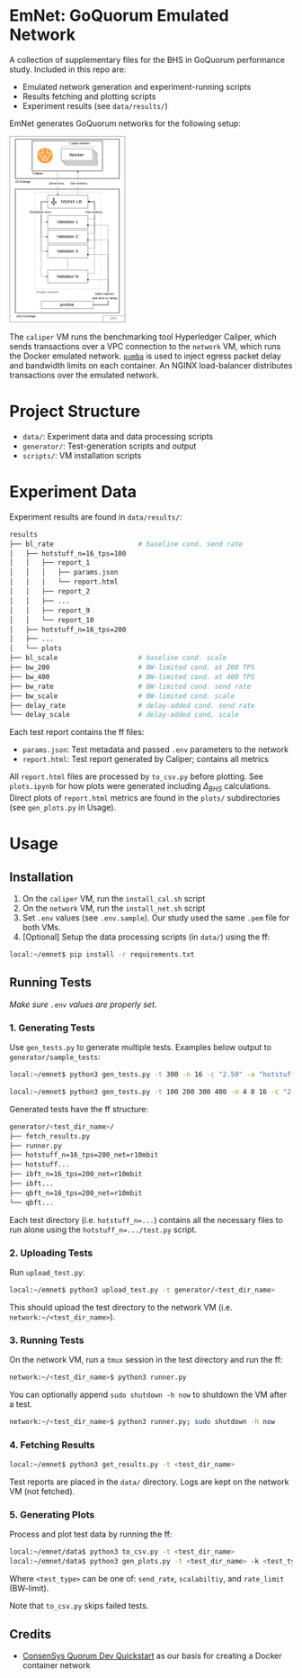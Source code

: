 # EmNet: GoQuorum Emulated Network

A collection of supplementary files for the BHS in GoQuorum performance study. Included in this repo are:

- Emulated network generation and experiment-running scripts
- Results fetching and plotting scripts
- Experiment results (see `data/results/`)

EmNet generates GoQuorum networks for the following setup:

![Experimental setup diagram](experimental_setup.png)

The `caliper` VM runs the benchmarking tool Hyperledger Caliper, which sends transactions over a VPC connection to the `network` VM, which runs the Docker emulated network. [`pumba`](https://github.com/alexei-led/pumba) is used to inject egress packet delay and bandwidth limits on each container. An NGINX load-balancer distributes transactions over the emulated network.

# Project Structure

- `data/`: Experiment data and data processing scripts
- `generator/`: Test-generation scripts and output
- `scripts/`: VM installation scripts

# Experiment Data

Experiment results are found in `data/results/`:

```bash
results
├── bl_rate                     # baseline cond. send rate
│   ├── hotstuff_n=16_tps=100
│   │   ├── report_1
│   │   │   ├── params.json
│   │   │   └── report.html
│   │   ├── report_2
│   │   ├── ...
│   │   ├── report_9
│   │   └── report_10
│   ├── hotstuff_n=16_tps=200
│   ├── ...
│   └── plots
├── bl_scale                    # baseline cond. scale
├── bw_200                      # BW-limited cond. at 200 TPS
├── bw_400                      # BW-limited cond. at 400 TPS
├── bw_rate                     # BW-limited cond. send rate
├── bw_scale                    # BW-limited cond. scale
├── delay_rate                  # delay-added cond. send rate
└── delay_scale                 # delay-added cond. scale
```

Each test report contains the ff files:
- `params.json`: Test metadata and passed `.env` parameters to the network
- `report.html`: Test report generated by Caliper; contains all metrics

All `report.html` files are processed by `to_csv.py` before plotting. See `plots.ipynb` for how plots were generated including $\Delta_{BHS}$ calculations. Direct plots of `report.html` metrics are found in the `plots/` subdirectories (see `gen_plots.py` in Usage).


# Usage

## Installation
1. On the `caliper` VM, run the `install_cal.sh` script
2. On the `network` VM, run the `install_net.sh` script
3. Set `.env` values (see `.env.sample`). Our study used the same `.pem` file for both VMs.
4. [Optional] Setup the data processing scripts (in `data/`) using the ff:

```bash
local:~/emnet$ pip install -r requirements.txt
```

## Running Tests

*Make sure `.env` values are properly set*.

### 1. Generating Tests

Use `gen_tests.py` to generate multiple tests. Examples below output to `generator/sample_tests`:

```bash
local:~/emnet$ python3 gen_tests.py -t 300 -n 16 -c "2.50" -a "hotstuff" "qbft" -r 5mbit 10mbit 20mbit 50mbit -o sample_tests
```

```bash
local:~/emnet$ python3 gen_tests.py -t 100 200 300 400 -n 4 8 16 -c "2.50" -a "ibft" "qbft" -d 25 50 100 -o sample_tests
```

Generated tests have the ff structure:

```bash
generator/<test_dir_name>/
├── fetch_results.py
├── runner.py
├── hotstuff_n=16_tps=200_net=r10mbit
├── hotstuff...
├── ibft_n=16_tps=200_net=r10mbit
├── ibft...
├── qbft_n=16_tps=200_net=r10mbit
└── qbft...
```

Each test directory (i.e. `hotstuff_n=...`) contains all the necessary files to run alone using the `hotstuff_n=.../test.py` script.

### 2. Uploading Tests

Run `upload_test.py`:

```bash
local:~/emnet$ python3 upload_test.py -t generator/<test_dir_name>
```

This should upload the test directory to the network VM (i.e. `network:~/<test_dir_name>`).

### 3. Running Tests

On the network VM, run a `tmux` session in the test directory and run the ff:

```bash
network:~/<test_dir_name>$ python3 runner.py
```

You can optionally append `sudo shutdown -h now` to shutdown the VM after a test.

```bash
network:~/<test_dir_name>$ python3 runner.py; sudo shutdown -h now
```

### 4. Fetching Results

```bash
local:~/emnet$ python3 get_results.py -t <test_dir_name>
```

Test reports are placed in the `data/` directory. Logs are kept on the network VM (not fetched). 

### 5. Generating Plots

Process and plot test data by running the ff:

```bash
local:~/emnet/data$ python3 to_csv.py -t <test_dir_name>
local:~/emnet/data$ python3 gen_plots.py -t <test_dir_name> -k <test_type>
```

Where `<test_type>` can be one of: `send_rate`, `scalabiltiy`, and `rate_limit` (BW-limit).

Note that `to_csv.py` skips failed tests.


## Credits

- [ConsenSys Quorum Dev Quickstart](https://github.com/ConsenSys/quorum-dev-quickstart) as our basis for creating a Docker container network
